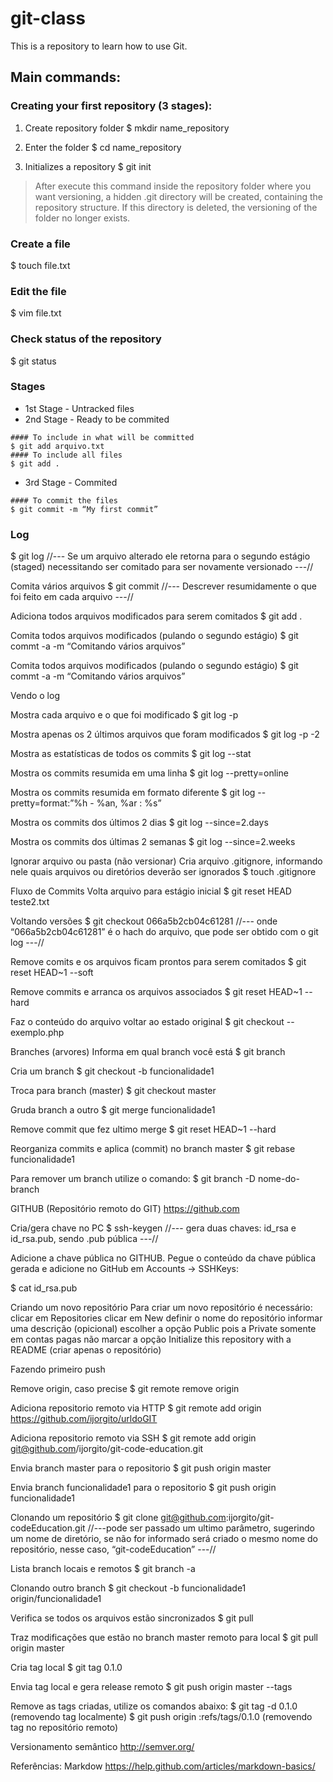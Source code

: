 # git-class
This is a repository to learn how to use Git.

## Main commands:

### Creating your first repository (3 stages):

1. Create repository folder
$ mkdir name_repository

2. Enter the folder
$ cd name_repository

3. Initializes a repository
$ git init
> After execute this command inside the repository folder where you want versioning, a hidden .git directory will be created, containing the repository structure. If this directory is deleted, the versioning of the folder no longer exists.

### Create a file
$ touch file.txt

### Edit the file
$ vim file.txt

### Check status of the repository
$ git status

### Stages
* 1st Stage - Untracked files
* 2nd Stage - Ready to be commited
```
#### To include in what will be committed
$ git add arquivo.txt
#### To include all files
$ git add .
```
* 3rd Stage - Commited
```
#### To commit the files
$ git commit -m “My first commit”
```

### Log
$ git log
//--- Se um arquivo alterado ele retorna para o segundo estágio (staged) necessitando ser comitado para ser novamente versionado ---//

Comita vários arquivos
$ git commit
//--- Descrever resumidamente o que foi feito em cada arquivo ---//

Adiciona todos arquivos modificados para serem comitados
$ git add .

Comita todos arquivos modificados (pulando o segundo estágio)
$ git commt -a -m “Comitando vários arquivos”

Comita todos arquivos modificados (pulando o segundo estágio)
$ git commt -a -m “Comitando vários arquivos”

Vendo o log

Mostra cada arquivo e o que foi modificado
$ git log -p

Mostra apenas os 2 últimos arquivos que foram modificados
$ git log -p -2

Mostra as estatísticas de todos os commits
$ git log --stat

Mostra os commits resumida em uma linha
$ git log --pretty=online

Mostra os commits resumida em formato diferente
$ git log --pretty=format:”%h - %an, %ar : %s”

Mostra os commits dos últimos 2 dias
$ git log --since=2.days

Mostra os commits dos últimas 2 semanas
$ git log --since=2.weeks

Ignorar arquivo ou pasta (não versionar)
Cria arquivo .gitignore, informando nele quais arquivos ou diretórios deverão ser ignorados
$ touch .gitignore

Fluxo de Commits
Volta arquivo para estágio inicial 
$ git reset HEAD teste2.txt

Voltando versões
$ git checkout 066a5b2cb04c61281
//--- onde “066a5b2cb04c61281” é o hach do arquivo, que pode ser obtido com o git log ---//

Remove comits e os arquivos ficam prontos para serem comitados
$ git reset HEAD~1 --soft 

Remove commits e arranca os arquivos associados
$ git reset HEAD~1 --hard

Faz o conteúdo do arquivo voltar ao estado original
$ git checkout -- exemplo.php

Branches (arvores)
Informa em qual branch você está
$ git branch

Cria um branch
$ git checkout -b funcionalidade1

Troca para branch (master)
$ git checkout master

Gruda branch a outro
$ git merge funcionalidade1

Remove commit que fez ultimo merge
$ git reset HEAD~1 --hard

Reorganiza commits e aplica (commit) no branch master
$ git rebase funcionalidade1

Para remover um branch utilize o comando:
$ git branch -D nome-do-branch


GITHUB (Repositório remoto do GIT)
https://github.com


Cria/gera chave no PC
$ ssh-keygen
//--- gera duas chaves: id_rsa e id_rsa.pub, sendo .pub pública ---//

Adicione a chave pública no GITHUB. 
Pegue o conteúdo da chave pública gerada e adicione no GitHub em Accounts → SSHKeys:

$ cat id_rsa.pub


Criando um novo repositório
Para criar um novo repositório é necessário:
clicar em Repositories
clicar em New
definir o nome do repositório
informar uma descrição (opicional)
escolher a opção Public pois a Private somente em contas pagas
não marcar a opção Initialize this repository with a README (criar apenas o repositório)

Fazendo primeiro push

Remove origin, caso precise
$ git remote remove origin

Adiciona repositorio remoto via HTTP
$ git remote add origin https://github.com/ijorgito/urldoGIT

Adiciona repositorio remoto via SSH
$ git remote add origin git@github.com/ijorgito/git-code-education.git

Envia branch master para o repositorio
$ git push origin master

Envia branch funcionalidade1 para o repositorio
$ git push origin funcionalidade1



Clonando um repositório
$ git clone git@github.com:ijorgito/git-codeEducation.git
//---pode ser passado um ultimo parâmetro, sugerindo um nome de diretório, se não for informado será criado o mesmo nome do repositório, nesse caso, “git-codeEducation” ---//

Lista branch locais e remotos
$ git branch -a

Clonando outro branch
$ git checkout -b funcionalidade1 origin/funcionalidade1

Verifica se todos os arquivos estão sincronizados
$ git pull

Traz modificações que estão no branch master remoto para local
$ git pull origin master

Cria tag local 
$ git tag 0.1.0

Envia tag local e gera release remoto
$ git push origin master --tags

Remove as tags criadas, utilize os comandos abaixo:
$ git tag -d 0.1.0  (removendo tag localmente)
$ git push origin :refs/tags/0.1.0 (removendo tag no repositório remoto)


Versionamento semântico
http://semver.org/



Referências:
Markdow
https://help.github.com/articles/markdown-basics/











